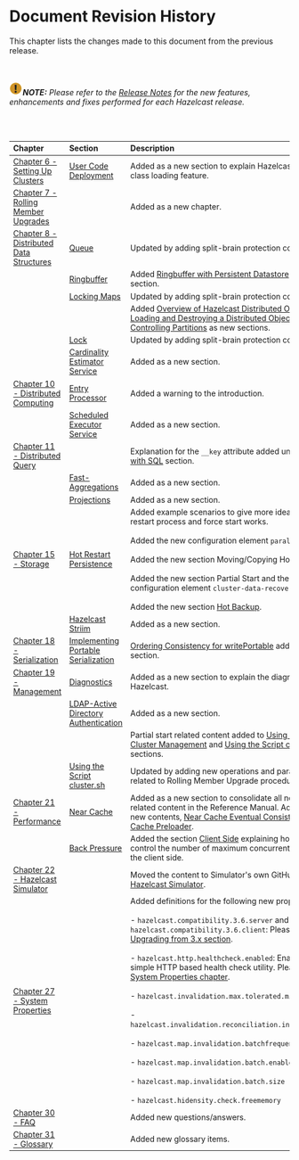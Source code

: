 

# Document Revision History

This chapter lists the changes made to this document from the previous release.

<br></br>
![image](images/NoteSmall.jpg)***NOTE:*** *Please refer to the <a href="http://docs.hazelcast.org/docs/release-notes/" target="_blank">Release Notes</a> for the new features, enhancements and fixes performed for each Hazelcast release.*

<br></br>

|Chapter|Section|Description|
|:-------|:-------|:-----------|
|[Chapter 6 - Setting Up Clusters](#setting-up-clusters)|[User Code Deployment](#user-code-deployment)|Added as a new section to explain Hazelcast's distributed class loading feature.
|[Chapter 7 - Rolling Member Upgrades](#rolling-member-upgrades)||Added as a new chapter.
|[Chapter 8 - Distributed Data Structures](#distributed-data-structures)|[Queue](#queue)| Updated  by adding split-brain protection content.
||[Ringbuffer](#ringbuffer)|Added [Ringbuffer with Persistent Datastore](#ringbuffer-with-persistent-datastore) as a new section.
||[Locking Maps](#locking-maps)| Updated by adding split-brain protection content.
|||Added [Overview of Hazelcast Distributed Objects](#overview-of-hazelcast-distributed-objects), [Loading and Destroying a Distributed Object](#loading-and-destroying-a-distributed-object) and [Controlling Partitions](#controlling-partitions) as new sections.
||[Lock](#lock)| Updated by adding split-brain protection content.
||[Cardinality Estimator Service](#cardinality-estimator-service)| Added as a new section.
|[Chapter 10 - Distributed Computing](#distributed-computing)|[Entry Processor](#entry-processor)| Added a warning to the introduction.
||[Scheduled Executor Service](#scheduled-executor-service)| Added as a new section.
|[Chapter 11 - Distributed Query](#distributed-query)||Explanation for the `__key` attribute added under [Querying with SQL](#querying-with-sql) section.
||[Fast-Aggregations](#fast-aggregations)|Added as a new section.
||[Projections](#projections)|Added as a new section.
|[Chapter 15 - Storage](#storage)|[Hot Restart Persistence](#hot-restart-persistence)|Added example scenarios to give more idea on how the restart process and force start works.<br></br> Added the new configuration element `parallelism`. <br></br> Added the new section Moving/Copying Hot Restart Data. <br></br> Added the new section Partial Start and the new configuration element `cluster-data-recovery-policy`. <br></br> Added the new section [Hot Backup](#hot-backup).
||[Hazelcast Striim](#hazelcast-striim)| Added as a new section.
|[Chapter 18 - Serialization](#serialization)|[Implementing Portable Serialization](#implementing-portable-serialization)|[Ordering Consistency for writePortable](#ordering-consistency-for-writeportable) added as a new section.|
|[Chapter 19 - Management](#management)|[Diagnostics](#diagnostics)|Added as a new section to explain the diagnostic utility of Hazelcast.|
||[LDAP-Active Directory Authentication](#ldap-active-directory-authentication)|Added as a new section.
|||Partial start related content added to [Using REST API for Cluster Management](#using-rest-api-for-cluster-management) and [Using the Script cluster.sh](#using-the-script-clustersh) sections.
||[Using the Script cluster.sh](#using-the-script-clustersh)| Updated by adding new operations and parameters related to Rolling Member Upgrade procedures.
|[Chapter 21 - Performance](#performance)|[Near Cache](#near-cache)|Added as a new section to consolidate all near cache related content in the Reference Manual. Added also the new contents, [Near Cache Eventual Consistency](#near-cache-eventual-consistency) and [Near Cache Preloader](#near-cache-preloader).|
||[Back Pressure](#back-pressure)|Added the section [Client Side](#client-side) explaining how you can control the number of maximum concurrent invocations at the client side.
|[Chapter 22 - Hazelcast Simulator](#hazelcast-simulator)||Moved the content to Simulator's own GitHub repository at [Hazelcast Simulator](https://github.com/hazelcast/hazelcast-simulator/blob/master/README.md).|
|[Chapter 27 - System Properties](#system-properties)||Added definitions for the following new properties: <br></br>- `hazelcast.compatibility.3.6.server` and `hazelcast.compatibility.3.6.client`: Please refer to the [Upgrading from 3.x section](#upgrading-from-3-x).<br></br> - `hazelcast.http.healthcheck.enabled`: Enabler for a simple HTTP based health check utility. Please refer to the [System Properties chapter](#system-properties). <br></br> - `hazelcast.invalidation.max.tolerated.miss.count` <br></br> - `hazelcast.invalidation.reconciliation.interval.seconds` <br></br> - `hazelcast.map.invalidation.batchfrequency.seconds` <br></br> - `hazelcast.map.invalidation.batch.enabled` <br></br> - `hazelcast.map.invalidation.batch.size`<br></br> - `hazelcast.hidensity.check.freememory`
|[Chapter 30 - FAQ](#frequently-asked-questions)||Added new questions/answers.|
|[Chapter 31 - Glossary](#glossary)||Added new glossary items.|



<br> </br>
